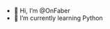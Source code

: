 - 👋 Hi, I’m @OnFaber
- 🌱 I’m currently learning Python


<!---
OnFaber/OnFaber is a ✨ special ✨ repository because its `README.md` (this file) appears on your GitHub profile.
You can click the Preview link to take a look at your changes.
--->
